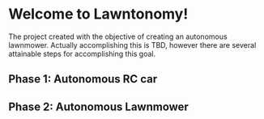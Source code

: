 # Welcome to Lawntonomy!

The project created with the objective of creating an autonomous lawnmower. Actually accomplishing this is TBD, however there are several attainable steps for accomplishing this goal.


## Phase 1: Autonomous RC car



## Phase 2: Autonomous Lawnmower

